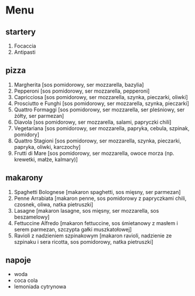 # Menu

## startery
1. Focaccia
2. Antipasti

## pizza
1. Margherita [sos pomidorowy, ser mozzarella, bazylia]
2. Pepperoni [sos pomidorowy, ser mozzarella, pepperoni]
3. Capricciosa [sos pomidorowy, ser mozzarella, szynka, pieczarki, oliwki]
4. Prosciutto e Funghi [sos pomidorowy, ser mozzarella, szynka, pieczarki]
5. Quattro Formaggi [sos pomidorowy, ser mozzarella, ser pleśniowy, ser żółty, ser parmezan]
6. Diavola [sos pomidorowy, ser mozzarella, salami, papryczki chili]
7. Vegetariana [sos pomidorowy, ser mozzarella, papryka, cebula, szpinak, pomidory]
8. Quattro Stagioni [sos pomidorowy, ser mozzarella, szynka, pieczarki, papryka, oliwki, karczochy]
9. Frutti di Mare [sos pomidorowy, ser mozzarella, owoce morza (np. krewetki, małże, kalmary)]

## makarony
1. Spaghetti Bolognese [makaron spaghetti, sos mięsny, ser parmezan]
2. Penne Arrabiata [makaron penne, sos pomidorowy z papryczkami chili, czosnek, oliwa, natka pietruszki]
3. Lasagne [makaron lasagne, sos mięsny, ser mozzarella, sos beszamelowy]
4. Fettuccine Alfredo [makaron fettuccine, sos śmietanowy z masłem i serem parmezan, szczypta gałki muszkatołowej]
5. Ravioli z nadzieniem szpinakowym [makaron ravioli, nadzienie ze szpinaku i sera ricotta, sos pomidorowy, natka pietruszki]

## napoje
- woda
- coca cola
- lemoniada cytrynowa
